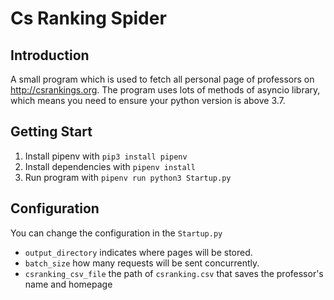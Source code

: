 # Cs Ranking Spider

## Introduction
A small program which is used to fetch all personal page of professors on http://csrankings.org. The program uses lots of methods of asyncio library, which means you need to ensure your python version is above 3.7.

## Getting Start
1. Install pipenv with ```pip3 install pipenv```
2. Install dependencies with ```pipenv install```
3. Run program with ```pipenv run python3 Startup.py```

## Configuration
You can change the configuration in the ```Startup.py```

- ```output_directory``` indicates where pages will be stored.
- ```batch_size``` how many requests will be sent concurrently.
- ```csranking_csv_file``` the path of ```csranking.csv``` that saves the professor's name and homepage
